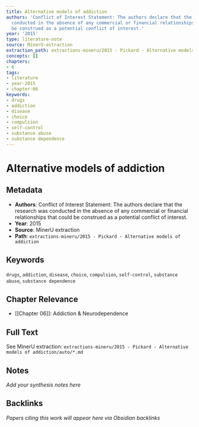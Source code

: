 ```yaml
---
title: Alternative models of addiction
authors: 'Conflict of Interest Statement: The authors declare that the research was
  conducted in the absence of any commercial or financial relationships that could
  be construed as a potential conflict of interest.'
year: '2015'
type: literature-note
source: MinerU-extraction
extraction_path: extractions-mineru/2015 - Pickard - Alternative models of addiction
concepts: []
chapters:
- 6
tags:
- literature
- year-2015
- chapter-06
keywords:
- drugs
- addiction
- disease
- choice
- compulsion
- self-control
- substance abuse
- substance dependence
---
```


# Alternative models of addiction

## Metadata

- **Authors**: Conflict of Interest Statement: The authors declare that the research was conducted in the absence of any commercial or financial relationships that could be construed as a potential conflict of interest.
- **Year**: 2015
- **Source**: MinerU extraction
- **Path**: `extractions-mineru/2015 - Pickard - Alternative models of addiction`

## Keywords

`drugs`, `addiction`, `disease`, `choice`, `compulsion`, `self-control`, `substance abuse`, `substance dependence`

## Chapter Relevance

- [[Chapter 06]]: Addiction & Neurodependence

## Full Text

See MinerU extraction: `extractions-mineru/2015 - Pickard - Alternative models of addiction/auto/*.md`

## Notes

*Add your synthesis notes here*

## Backlinks

*Papers citing this work will appear here via Obsidian backlinks*
